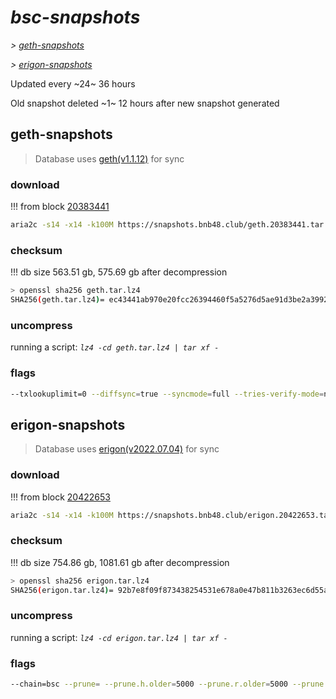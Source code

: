 # *bsc-snapshots*


*\> [geth-snapshots](#geth-snapshots)*

*\> [erigon-snapshots](#erigon-snapshots)*

Updated every ~24~ 36 hours

Old snapshot deleted ~1~ 12 hours after new snapshot generated

## geth-snapshots


> Database uses [geth(v1.1.12)](https://github.com/bnb-chain/bsc/releases/tag/v1.1.12) for sync


### download

<!-- begin_geth -->

!!! from block [20383441](https://bscscan.com/block/20383441)
```bash
aria2c -s14 -x14 -k100M https://snapshots.bnb48.club/geth.20383441.tar.lz4 -o geth.tar.lz4
```


### checksum


!!! db size 563.51 gb, 575.69 gb after decompression
```bash
> openssl sha256 geth.tar.lz4
SHA256(geth.tar.lz4)= ec43441ab970e20fcc26394460f5a5276d5ae91d3be2a39921e171d1c7fd9c61
```

<!-- end_geth -->

### uncompress


running a script: _`lz4 -cd geth.tar.lz4 | tar xf -`_


### flags


```bash
--txlookuplimit=0 --diffsync=true --syncmode=full --tries-verify-mode=none --pruneancient=true --diffblock=5000
```


## erigon-snapshots


> Database uses [erigon(v2022.07.04)](https://github.com/ledgerwatch/erigon/releases/tag/v2022.07.04) for sync


### download

<!-- begin_erigon -->

!!! from block [20422653](https://bscscan.com/block/20422653)
```bash
aria2c -s14 -x14 -k100M https://snapshots.bnb48.club/erigon.20422653.tar.lz4 -o erigon.tar.lz4
```


### checksum


!!! db size 754.86 gb, 1081.61 gb after decompression
```bash
> openssl sha256 erigon.tar.lz4
SHA256(erigon.tar.lz4)= 92b7e8f09f873438254531e678a0e47b811b3263ec6d55a7cc2c4d3e69ca7993
```

<!-- end_erigon -->

### uncompress


running a script: _`lz4 -cd erigon.tar.lz4 | tar xf -`_


### flags


```bash
--chain=bsc --prune= --prune.h.older=5000 --prune.r.older=5000 --prune.t.older=5000 --prune.c.older=5000 --db.pagesize=16k
```
